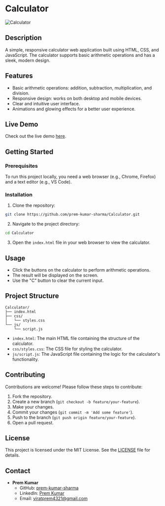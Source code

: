 # Calculator

![Calculator](https://i.ytimg.com/vi/cGgLHJGyS34/maxresdefault.jpg)

## Description

A simple, responsive calculator web application built using HTML, CSS, and JavaScript. The calculator supports basic arithmetic operations and has a sleek, modern design.

## Features

- Basic arithmetic operations: addition, subtraction, multiplication, and division.
- Responsive design: works on both desktop and mobile devices.
- Clear and intuitive user interface.
- Animations and glowing effects for a better user experience.

## Live Demo

Check out the live demo [here](https://your-live-demo-link.com).

## Getting Started

### Prerequisites

To run this project locally, you need a web browser (e.g., Chrome, Firefox) and a text editor (e.g., VS Code).

### Installation

1. Clone the repository:

```bash
git clone https://github.com/prem-kumar-sharma/Calculator.git
```

2. Navigate to the project directory:

```bash
cd Calculator
```

3. Open the `index.html` file in your web browser to view the calculator.

## Usage

- Click the buttons on the calculator to perform arithmetic operations.
- The result will be displayed on the screen.
- Use the "C" button to clear the current input.

## Project Structure

```
Calculator/
├── index.html
├── css/
│   └── styles.css
└── js/
    └── script.js
```

- `index.html`: The main HTML file containing the structure of the calculator.
- `css/styles.css`: The CSS file for styling the calculator.
- `js/script.js`: The JavaScript file containing the logic for the calculator's functionality.

## Contributing

Contributions are welcome! Please follow these steps to contribute:

1. Fork the repository.
2. Create a new branch (`git checkout -b feature/your-feature`).
3. Make your changes.
4. Commit your changes (`git commit -m 'Add some feature'`).
5. Push to the branch (`git push origin feature/your-feature`).
6. Open a pull request.

## License

This project is licensed under the MIT License. See the [LICENSE](LICENSE) file for details.

## Contact

- **Prem Kumar**
  - GitHub: [prem-kumar-sharma](https://github.com/prem-kumar-sharma)
  - LinkedIn: [Prem Kumar](https://www.linkedin.com/in/prem-kumar-a499b1201/)
  - Email: viratprem4321@gmail.com




